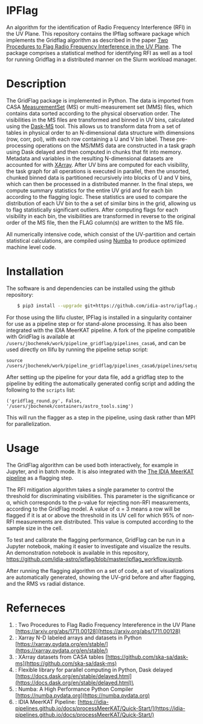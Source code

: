 # IPFlag
An algorithm for the identification of Radio Frequency Interference (RFI) in the UV Plane. This repository contains the IPflag software package which implements the Gridflag algorithm as described in the paper [Two Procedures to Flag Radio Frequency Interference in the UV Plane](https://arxiv.org/abs/1711.00128). The package comprises a statistical method for identifying RFI as well as a tool for running Gridflag in a distributed manner on the Slurm workload manager. 

# Description
The GridFlag package is implemented in Python. The data is imported from CASA [MeasurementSet](https://casadocs.readthedocs.io/en/latest/notebooks/casa-fundamentals.html#MeasurementSet-v2) (MS) or multi-measurement set (MMS) files, which contains data sorted according to the physical observation order. The visibilities in the MS files are transformed and binned in UV bins, calculated using the [Dask-MS](https://github.com/ska-sa/dask-ms) tool. This allows us to transform data from a set of tables in physical order to an N-dimensional data structure with dimensions (row, corr, pol), with each row containing a U and V bin label. These pre-processing operations on the MS/MMS data are constructed in a task graph using Dask delayed and then computed in chunks that fit into memory. Metadata and variables in the resulting N-dimensional datasets are accounted for with [XArray](https://xarray.pydata.org/en/stable/). After UV bins are computed for each visibility, the task graph for all operations is executed in parallel, then the unsorted, chunked binned data is partitioned recursively into blocks of U and V bins, which can then be processed in a distributed manner. In the final steps, we compute summary statistics for the entire UV grid and for each bin according to the flagging logic. These statistics are used to compare the distribution of each UV bin to the a set of similar bins in the grid, allowing us to flag statistically significant outliers. After computing flags for each visibility in each bin, the visibilities are transformed in reverse to the original order of the MS file, then the FLAG column(s) are written to the MS file.

All numerically intensive code, which consist of the UV-partition and certain statistical calculations, are compiled using [Numba](https://numba.pydata.org) to produce optimized machine level code. 


# Installation 
The software is and dependencies can be installed using the github repository:

```bash
	$ pip3 install --upgrade git+https://github.com/idia-astro/ipflag.git
```

For those using the Ilifu cluster, IPFlag is installed in a singularity container for use as a pipeline step or for stand-alone processing. It has also been integrated with the IDIA MeerKAT pipeline. A fork of the pipeline compatible with GridFlag is available at `/users/jbochenek/work/pipeline_gridflag/pipelines_casa6`, and can be used directly on Ilifu by running the pipeline setup script: 

```
source /users/jbochenek/work/pipeline_gridflag/pipelines_casa6/pipelines/setup.sh
```

After setting up the pipeline for your data file, add a gridflag step to the pipeline by editing the automatically generated config script and adding the following to the `scripts` list:

```
('gridflag_round.py', False, '/users/jbochenek/containers/astro_tools.simg')
```

This will run the flagger as a step in the pipeline, using dask rather than MPI for parallelization.


# Usage
The GridFlag algorithm can be used both interactively, for example in Jupyter, and in batch mode. It is also integrated with the [The IDIA MeerKAT pipeline](https://idia-pipelines.github.io/docs/processMeerKAT/Quick-Start/) as a flagging step. 

The RFI mitigation algorithm takes a single parameter to control the threshold for discriminating visibilities. This parameter is the significance or α, which corresponds to the p-value for rejecting non-RFI measurements, according to the GridFlag model. A value of α = 3 means a row will be flagged if it is at or above the threshold in its UV cell for which 95% of non-RFI measurements are distributed. This value is computed according to the sample size in the cell.  

To test and calibrate the flagging performance, GridFlag can be run in a Jupyter notebook, making it easier to investigate and visualize the results. An demonstration notebook is available in this repository, https://github.com/idia-astro/ipflag/blob/master/ipflag_workflow.ipynb.

After running the flagging algorithm on a set of code, a set of visualizations are automatically generated, showing the UV-grid before and after flagging, and the RMS vs radial distance. 




# Referneces 

1. : Two Procedures to Flag Radio Frequency Intereference in the UV Plane 
[https://arxiv.org/abs/1711.00128](https://arxiv.org/abs/1711.00128)
2. : Xarray N-D labeled arrays and datasets in Python [https://xarray.pydata.org/en/stable/](https://xarray.pydata.org/en/stable/)
3. : XArray datasets from CASA tables [https://github.com/ska-sa/dask-ms](https://github.com/ska-sa/dask-ms)
4. : Flexible library for parallel computing in Python, Dask delayed [https://docs.dask.org/en/stable/delayed.html](https://docs.dask.org/en/stable/delayed.html)\
5. : Numba: A High Performance Python Compiler [https://numba.pydata.org](https://numba.pydata.org)
6. : IDIA MeerKAT Pipeline: [https://idia-pipelines.github.io/docs/processMeerKAT/Quick-Start/](https://idia-pipelines.github.io/docs/processMeerKAT/Quick-Start/)
